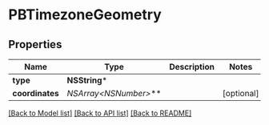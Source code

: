 # PBTimezoneGeometry

## Properties
Name | Type | Description | Notes
------------ | ------------- | ------------- | -------------
**type** | **NSString*** |  | 
**coordinates** | **NSArray&lt;NSNumber*&gt;*** |  | [optional] 

[[Back to Model list]](../README.md#documentation-for-models) [[Back to API list]](../README.md#documentation-for-api-endpoints) [[Back to README]](../README.md)


